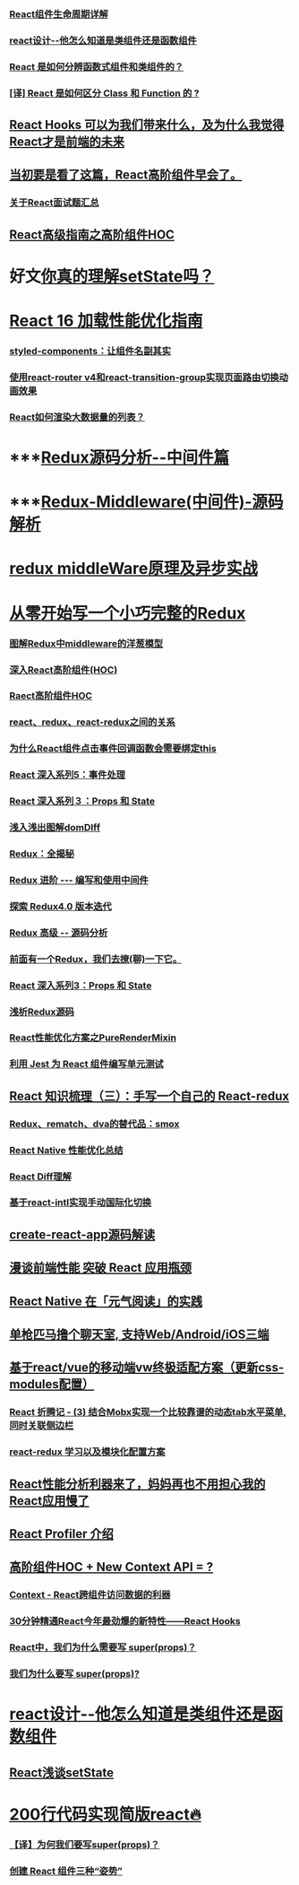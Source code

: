 ### [React组件生命周期详解](https://juejin.im/post/5b077f04f265da0dc073caa6)
### [react设计--他怎么知道是类组件还是函数组件](https://juejin.im/post/5c04bc0ae51d456888143973)
### [React 是如何分辨函数式组件和类组件的？](https://juejin.im/post/5c0fa1755188257e2a7b4538#comment)
### [[译] React 是如何区分 Class 和 Function 的 ?](https://juejin.im/post/5c088c4ce51d451d8b7bd8de)
## [React Hooks 可以为我们带来什么，及为什么我觉得React才是前端的未来](https://juejin.im/post/5bdda5356fb9a049fe349570)
##  [当初要是看了这篇，React高阶组件早会了。](https://mp.weixin.qq.com/s?__biz=MzU0OTExNzYwNg==&mid=2247484443&idx=1&sn=1c6e95022ab7ad96aa236bf667c26a0f&chksm=fbb58fd2ccc206c466144af329606a654d034f20e0504434b1e047790595f2dda7dc65970032&token=753322155&lang=zh_CN&rd2werd=1#wechat_redirect)
### [关于React面试题汇总](https://juejin.im/post/5b2215f76fb9a00e8f795cd1)
## [React高级指南之高阶组件HOC](https://juejin.im/post/5b7666b1e51d45560c1554a3)
# 好文[你真的理解setState吗？](https://juejin.im/post/5b45c57c51882519790c7441#heading-4)
# [React 16 加载性能优化指南](https://juejin.im/post/5b506ae0e51d45191a0d4ec9)
### [styled-components：让组件名副其实](https://juejin.im/post/5acdaf8a518825619d4d2034)
### [使用react-router v4和react-transition-group实现页面路由切换动画效果](http://www.qiqiboy.com/post/111)
### [React如何渲染大数据量的列表？](https://juejin.im/post/5b3ddd11e51d4518f140ef33)
# ***[Redux源码分析--中间件篇](https://juejin.im/post/5b2c4b34e51d4557aa542e3e)
# ***[Redux-Middleware(中间件)-源码解析](https://github.com/libin1991/libin_Blog/issues/583)
# [redux middleWare原理及异步实战](https://juejin.im/post/5b792b8a51882542e441f376)
# [从零开始写一个小巧完整的Redux](https://juejin.im/post/5b29025ee51d4558b64f10bf)
### [图解Redux中middleware的洋葱模型](https://juejin.im/post/5adec636518825670b33b7e8)
### [深入React高阶组件(HOC)](https://juejin.im/post/5adddc57f265da0b8635de56)
### [Raect高阶组件HOC](https://github.com/libin1991/libin_Blog/issues/551)
### [react、redux、react-redux之间的关系](https://juejin.im/post/5acce5ac5188257cc20da02d)
### [为什么React组件点击事件回调函数会需要绑定this](https://github.com/libin1991/libin_Blog/issues/529)
### [React 深入系列5：事件处理](https://mp.weixin.qq.com/s?__biz=MzU1ODQ0NzM2NA==&mid=2247483706&idx=1&sn=7682fa5f5db94bc2e975f82c9060554e&chksm=fc272f51cb50a6473137d51daabaeb684b58e97898f12391d46dcf730b6f5ed06382aefc773c#rd)
### [React 深入系列３：Props 和 State](https://juejin.im/post/5ad458c7f265da239c7bd37c)
### [浅入浅出图解domDIff](https://juejin.im/post/5ad550f06fb9a028b4118d99)
### [Redux：全揭秘](https://juejin.im/post/5ad6880c6fb9a028cc61bddb)
### [Redux 进阶 --- 编写和使用中间件](https://juejin.im/post/5add5821518825671f2f5f24)
### [探索 Redux4.0 版本迭代](https://juejin.im/post/5adf1663f265da0ba4696f72)
### [Redux 高级 -- 源码分析](https://juejin.im/post/5ae000c9518825671d2039d9)
### [前面有一个Redux，我们去撩(聊)一下它。](https://juejin.im/post/5adf0b4df265da0b8070620a)
### [React 深入系列3：Props 和 State](https://juejin.im/post/5ae2b4b1f265da0b9e64c9d3)
### [浅析Redux源码](https://juejin.im/post/5af8eef9f265da0ba2671760)
### [React性能优化方案之PureRenderMixin](https://juejin.im/post/5b10dcc35188257d367e53cc)
### [利用 Jest 为 React 组件编写单元测试](https://loveky.github.io/2018/06/05/unit-testing-react-component-with-jest/)
## [React 知识梳理（三）：手写一个自己的 React-redux](https://juejin.im/post/5b07d3986fb9a07aa114a102)
### [Redux、rematch、dva的替代品：smox](https://juejin.im/post/5b31ab38f265da598524b208)
### [React Native 性能优化总结](https://github.com/amandakelake/blog/issues/49)
### [React Diff理解](https://juejin.im/post/5b3658f0518825522609e4c0)
### [基于react-intl实现手动国际化切换](https://juejin.im/post/5b497add5188251af3633c65)
## [create-react-app源码解读](https://juejin.im/post/5b56e84351882569fd2873ab)
## [漫谈前端性能 突破 React 应用瓶颈](https://juejin.im/post/5b729b55e51d456648449aa9)
## [React Native 在「元气阅读」的实践](https://juejin.im/post/5b61479b6fb9a04f9963be77)
## [单枪匹马撸个聊天室, 支持Web/Android/iOS三端](https://juejin.im/post/5b626a096fb9a04fdd7d7433)
## [基于react/vue的移动端vw终极适配方案（更新css-modules配置）](https://juejin.im/post/5ad56aad51882532ce65affa#comment)
### [React 折腾记 - (3) 结合Mobx实现一个比较靠谱的动态tab水平菜单,同时关联侧边栏](https://juejin.im/post/5b6d395fe51d4517c564f2d2)
### [react-redux 学习以及模块化配置方案](https://juejin.im/post/5b969625e51d450e9704aa99)
## [React性能分析利器来了，妈妈再也不用担心我的React应用慢了](https://juejin.im/post/5ba1f995f265da0a972e1657)
## [React Profiler 介绍](https://juejin.im/post/5ba0f8e4f265da0ab915bcf2)
## [高阶组件HOC + New Context API = ?](https://juejin.im/post/5bc40f4ef265da0af40735cb)
### [Context - React跨组件访问数据的利器](https://juejin.im/post/5be10e436fb9a04a053f21f5)
### [30分钟精通React今年最劲爆的新特性——React Hooks](https://juejin.im/post/5be3ea136fb9a049f9121014)
### [React中，我们为什么需要写 super(props)？](https://juejin.im/post/5c034e0f6fb9a04a016410c6)
### [我们为什么要写 super(props)?](https://juejin.im/post/5c04fea5f265da6133565696)
# [react设计--他怎么知道是类组件还是函数组件](https://juejin.im/post/5c04bc0ae51d456888143973)
## [React浅谈setState](https://juejin.im/post/5c07a5eb6fb9a04a006ecb3c)
# [200行代码实现简版react🔥](https://juejin.im/post/5c0c7304f265da613e22106c)
###  [【译】为何我们要写super(props)？](https://juejin.im/post/5c0f7ca551882516be2f011e)
### [创建 React 组件三种“姿势”](https://juejin.im/post/5c112a06e51d452ad9586659)

